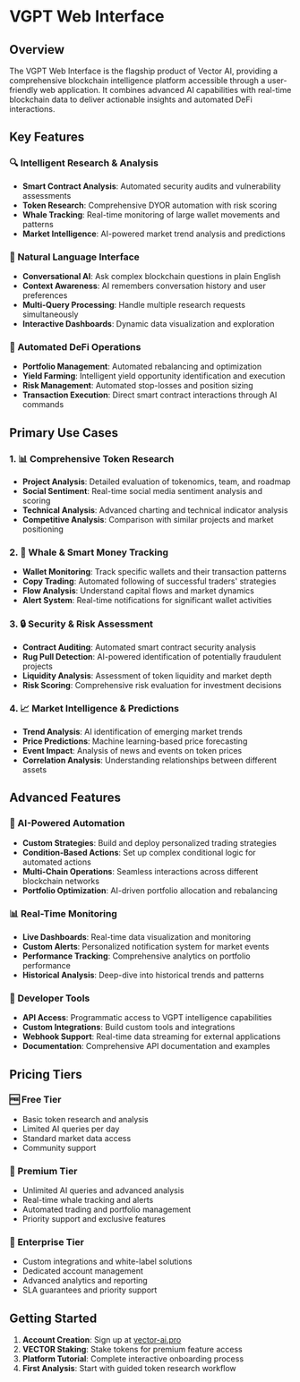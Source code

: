 # VGPT Web Interface

## Overview

The VGPT Web Interface is the flagship product of Vector AI, providing a comprehensive blockchain intelligence platform accessible through a user-friendly web application. It combines advanced AI capabilities with real-time blockchain data to deliver actionable insights and automated DeFi interactions.

## Key Features

### 🔍 Intelligent Research & Analysis

* **Smart Contract Analysis**: Automated security audits and vulnerability assessments
* **Token Research**: Comprehensive DYOR automation with risk scoring
* **Whale Tracking**: Real-time monitoring of large wallet movements and patterns
* **Market Intelligence**: AI-powered market trend analysis and predictions

### 💬 Natural Language Interface

* **Conversational AI**: Ask complex blockchain questions in plain English
* **Context Awareness**: AI remembers conversation history and user preferences
* **Multi-Query Processing**: Handle multiple research requests simultaneously
* **Interactive Dashboards**: Dynamic data visualization and exploration

### 🚀 Automated DeFi Operations

* **Portfolio Management**: Automated rebalancing and optimization
* **Yield Farming**: Intelligent yield opportunity identification and execution
* **Risk Management**: Automated stop-losses and position sizing
* **Transaction Execution**: Direct smart contract interactions through AI commands

## Primary Use Cases

### 1. 📊 Comprehensive Token Research

* **Project Analysis**: Detailed evaluation of tokenomics, team, and roadmap
* **Social Sentiment**: Real-time social media sentiment analysis and scoring
* **Technical Analysis**: Advanced charting and technical indicator analysis
* **Competitive Analysis**: Comparison with similar projects and market positioning

### 2. 🐋 Whale & Smart Money Tracking

* **Wallet Monitoring**: Track specific wallets and their transaction patterns
* **Copy Trading**: Automated following of successful traders' strategies
* **Flow Analysis**: Understand capital flows and market dynamics
* **Alert System**: Real-time notifications for significant wallet activities

### 3. 🔒 Security & Risk Assessment

* **Contract Auditing**: Automated smart contract security analysis
* **Rug Pull Detection**: AI-powered identification of potentially fraudulent projects
* **Liquidity Analysis**: Assessment of token liquidity and market depth
* **Risk Scoring**: Comprehensive risk evaluation for investment decisions

### 4. 📈 Market Intelligence & Predictions

* **Trend Analysis**: AI identification of emerging market trends
* **Price Predictions**: Machine learning-based price forecasting
* **Event Impact**: Analysis of news and events on token prices
* **Correlation Analysis**: Understanding relationships between different assets

## Advanced Features

### 🤖 AI-Powered Automation

* **Custom Strategies**: Build and deploy personalized trading strategies
* **Condition-Based Actions**: Set up complex conditional logic for automated actions
* **Multi-Chain Operations**: Seamless interactions across different blockchain networks
* **Portfolio Optimization**: AI-driven portfolio allocation and rebalancing

### 📊 Real-Time Monitoring

* **Live Dashboards**: Real-time data visualization and monitoring
* **Custom Alerts**: Personalized notification system for market events
* **Performance Tracking**: Comprehensive analytics on portfolio performance
* **Historical Analysis**: Deep-dive into historical trends and patterns

### 🔧 Developer Tools

* **API Access**: Programmatic access to VGPT intelligence capabilities
* **Custom Integrations**: Build custom tools and integrations
* **Webhook Support**: Real-time data streaming for external applications
* **Documentation**: Comprehensive API documentation and examples

## Pricing Tiers

### 🆓 Free Tier

* Basic token research and analysis
* Limited AI queries per day
* Standard market data access
* Community support

### 💎 Premium Tier

* Unlimited AI queries and advanced analysis
* Real-time whale tracking and alerts
* Automated trading and portfolio management
* Priority support and exclusive features

### 🏢 Enterprise Tier

* Custom integrations and white-label solutions
* Dedicated account management
* Advanced analytics and reporting
* SLA guarantees and priority support

## Getting Started

1. **Account Creation**: Sign up at [vector-ai.pro](https://vector-ai.pro)
2. **VECTOR Staking**: Stake tokens for premium feature access
3. **Platform Tutorial**: Complete interactive onboarding process
4. **First Analysis**: Start with guided token research workflow
